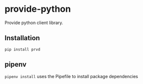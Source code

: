 # provide-python

Provide python client library.

## Installation

`pip install prvd`

## pipenv

`pipenv install` uses the Pipefile to install package dependencies
